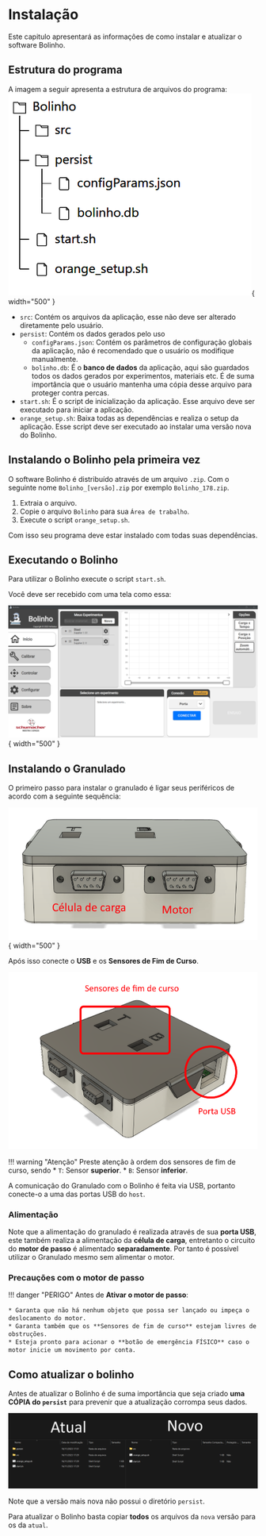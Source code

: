 <!--
 Copyright (C) 2023 Hefestus
 
 This file is part of Bolinho.
 
 Bolinho is free software: you can redistribute it and/or modify
 it under the terms of the GNU General Public License as published by
 the Free Software Foundation, either version 3 of the License, or
 (at your option) any later version.
 
 Bolinho is distributed in the hope that it will be useful,
 but WITHOUT ANY WARRANTY; without even the implied warranty of
 MERCHANTABILITY or FITNESS FOR A PARTICULAR PURPOSE.  See the
 GNU General Public License for more details.
 
 You should have received a copy of the GNU General Public License
 along with Bolinho.  If not, see <http://www.gnu.org/licenses/>.
-->

# Instalação

Este capitulo apresentará as informações de como instalar e atualizar o software Bolinho.

## Estrutura do programa

A imagem a seguir apresenta a estrutura de arquivos do programa:
![Alt text](image-9.png){ width="500" }

* `src`: Contém os arquivos da aplicação, esse não deve ser alterado diretamente pelo usuário.
* `persist`: Contém os dados gerados pelo uso
    * `configParams.json`: Contém os parâmetros de configuração globais da aplicação, não é recomendado que o usuário os modifique manualmente.
    * `bolinho.db`: É o **banco de dados** da aplicação, aqui são guardados todos os dados gerados por experimentos, materiais etc. É de suma importância que o usuário mantenha uma cópia desse arquivo para proteger contra percas.
* `start.sh`: É o script de inicialização da aplicação. Esse arquivo deve ser executado para iniciar a aplicação.
* `orange_setup.sh`: Baixa todas as dependências e realiza o setup da aplicação. Esse script deve ser executado ao instalar uma versão nova do Bolinho.


## Instalando o Bolinho pela primeira vez

O software Bolinho é distribuído através de um arquivo `.zip`. Com o seguinte nome `Bolinho_[versão].zip` por exemplo `Bolinho_178.zip`.

1. Extraia o arquivo.
2. Copie o arquivo `Bolinho` para sua `Área de trabalho`.
3. Execute o script `orange_setup.sh`.

Com isso seu programa deve estar instalado com todas suas dependências.

## Executando o Bolinho

Para utilizar o Bolinho execute o script `start.sh`.

Você deve ser recebido com uma tela como essa:

![Página inicio](../resources/mainPageBolinho.png){ width="500" }

## Instalando o Granulado

O primeiro passo para instalar o granulado é ligar seus periféricos de acordo com a seguinte sequência:

![Alt text](image-11.png){ width="500" }

Após isso conecte o **USB** e os **Sensores de Fim de Curso**.

![Alt text](image-12.png)

!!! warning "Atenção"
    Preste atenção à ordem dos sensores de fim de curso, sendo 
    * `T`: Sensor **superior**.
    * `B`: Sensor **inferior**.


A comunicação do Granulado com o Bolinho é feita via USB, portanto conecte-o a uma das portas USB do `host`.

### Alimentação

Note que a alimentação do granulado é realizada através de sua **porta USB**, este também realiza a alimentação da **célula de carga**, entretanto o circuito do **motor de passo** é alimentado **separadamente**. Por tanto é possível utilizar o Granulado mesmo sem alimentar o motor.

### Precauções com o motor de passo

!!! danger "PERIGO"
    Antes de **Ativar o motor de passo**:
    
    * Garanta que não há nenhum objeto que possa ser lançado ou impeça o deslocamento do motor.
    * Garanta também que os **Sensores de fim de curso** estejam livres de obstruções.
    * Esteja pronto para acionar o **botão de emergência FÍSICO** caso o motor inicie um movimento por conta.

## Como atualizar o bolinho

Antes de atualizar o Bolinho é de suma importância que seja criado **uma CÓPIA do `persist`** para prevenir que a atualização corrompa seus dados.  

![Alt text](image-10.png)

Note que a versão mais nova não possui o diretório `persist`.

Para atualizar o Bolinho basta copiar **todos** os arquivos da `nova` versão para os da `atual`.